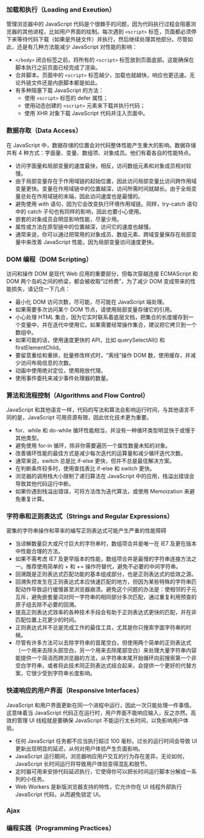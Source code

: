 ### 加载和执行（Loading and Exeution）

管理浏览器中的 JavaScript 代码是个很棘手的问题，因为代码执行过程会阻塞浏览器的其他进程，比如用户界面的绘制。每次遇到 `<script>` 标签，页面都必须停下来等待代码下载（如果是外链文件）并执行，然后继续处理其他部分。尽管如此，还是有几种方法能减少 JavaScript 对性能的影响：

* `</body>` 闭合标签之前，将所有的 `<script>` 标签放到页面底部。这能确保在脚本执行之前页面已经完成了渲染。
* 合并脚本。页面中的 `<script>` 标签越少，加载也就越快，响应也更迅速。无论外链文件还是内嵌脚本都是如此。
* 有多种阻塞下载 JavaScript 的方法：
    * 使用 `<script>` 标签的 defer 属性；
    * 使用动态创建的 `<script>` 元素来下载并执行代码；
    * 使用 XHR 对象下载 JavaScript 代码并注入页面中。

### 数据存取（Data Access）

在 JavaScript 中，数据存储的位置会对代码整体性能产生重大的影响。数据存储共有 4 种方式：字面量、变量、数组项、对象成员。他们有着各自的性能特点。

* 访问字面量和局部变量的速度最快，相反，访问数组元素和对象成员相对较慢。
* 由于局部变量存在于作用域链的起始位置，因此访问局部变量比访问跨作用域变量更快。变量在作用域链中的位置越深，访问所需时间就越长。由于全局变量总处在作用域链的末端，因此访问速度也是最慢的。
* 避免使用 with 语句，因为它会改变执行环境作用域链。同样，try-catch 语句中的 catch 子句也有同样的影响，因此也要小心使用。
* 嵌套的对象成员会明显影响性能，尽量少用。
* 属性或方法在原型链中的位置越深，访问它的速度也越慢。
* 通常来说，你可以通过把常用的对象成员、数组元素、跨域变量保存在局部变量中来改善 JavaScript 性能，因为局部变量访问速度更快。

### DOM 编程（DOM Scripting）

访问和操作 DOM 是现代 Web 应用的重要部分，但每次穿越连接 ECMAScript 和 DOM 两个岛屿之间的桥梁，都会被收取“过桥费”，为了减少 DOM 变成带来的性能损失，请记住一下几点：

* 最小化 DOM 访问次数，尽可能，尽可能在 JavaScript 端处理。
* 如果需要多次访问某个 DOM 节点，请使用局部变量存储它的引用。
* 小心处理 HTML 集合，因为它实时联系着底层文档，把集合的长度缓存到一个变量中，并在迭代中使用它。如果需要经常操作集合，建议把它拷贝到一个数组中。
* 如果可能的话，使用速度更快的 API，比如 querySelectAll() 和 firstElementChild。
* 要留意重绘和重排，批量修改样式时，“离线”操作 DOM 数，使用缓存，并减少访问布局信息的次数。
* 动画中使用绝对定位，使用拖放代理。
* 使用事件委托来减少事件处理器的数量。

### 算法和流程控制（Algorithms and Flow Control）

JavaScript 和其他语言一样，代码的写法和算法会影响运行时间，与其他语言不同的是，JavaScript 可用资源有限，因此优化技术更为重要。

* for、while 和 do-while 循环性能相当，并没有一种循环类型明显快于或慢于其他类型。
* 避免使用 for-in 循环，除非你需要遍历一个属性数量未知的对象。
* 改善循环性能的最佳方式是减少每次迭代的运算量和减少循环迭代次数。
* 通常来说，switch 总是比 if-else 更快，但并不总是最佳解决方案。
* 在判断条件较多时，使用查找表比 if-else 和 switch 更快。
* 浏览器的调用栈大小限制了递归算法在 JavaScript 中的应用，栈溢出错误会导致其他代码运行中断。
* 如果你遇到栈溢出错误，可将方法改为迭代算法，或使用 Memoization 来避免重复计算。

### 字符串和正则表达式（Strings and Regular Expressions）

密集的字符串操作和草率的编写正则表达式可能产生严重的性能障碍

* 当谅解数量巨大或尺寸巨大的字符串时，数组项合并是唯一在 IE7 及更在版本中性能合理的方法。
* 如果不需考虑 IE7 及更早版本的性能，数组项合并是最慢的字符串连接方法之一。推荐使用简单的 + 和 += 操作符替代，避免不必要的中间字符串。
* 回溯既是正则表达式匹配功能的基本组成部分，也是正则表达式的低效之源。
* 回溯失控发生在正则表达式本应快速匹配的地方，但因为某些特殊的字符串匹配动作导致运行缓慢甚至浏览器崩溃。避免这个问题的办法是：使相邻的子元互斥，避免嵌套量词对同一字符串的相同部分多次匹配，通过重复利用预查的原子组去除不必要的回溯。
* 提高正则表达式效率的各种技术手段会有助于正则表达式更快的匹配，并在非匹配位置上花更少的时间。
* 正则表达式并不总是完成工作的最佳工具，尤其是你只搜索字面字符串的时候。
* 尽管有许多方法可以去除字符串的首尾空白，但使用两个简单的正则表达式（一个用来去除头部空白，另一个用来去除尾部空白）来处理大量字符串内容能提供一个简洁而跨浏览器的方法，从字符串末尾开始循环向前搜索第一个非空白字符串，或者将此技术同正则表达式结合起来，会提供一个更好的代替方案，它很少受到字符串长度影响。

### 快速响应的用户界面（Responsive Interfaces）

JavaScript 和用户界面更新在同一个进程中运行，因此一次只能处理一件事情。这意味着当 JavaScript 代码正在运行时，用户界面不能响应输入，反之亦然。高效的管理 UI 线程就是要确保 JavaScript 不能运行太长时间，以免影响用户体验。

* 任何 JavaScript 任务都不应当执行超过 100 毫秒。过长的运行时间会导致 UI 更新出现明显的延迟，从何对用户体验产生负面影响。
* JavaScript 运行期间，浏览器响应用户交互的行为存在差异。无论如何，JavaScript 长时间运行将导致用户体验变得混乱和脱节。
* 定时器可用来安排代码延迟执行，它使得你可以把长时间运行脚本分解成一系列的小任务。
* Web Workers 是新版浏览器支持的特性，它允许你在 UI 线程外部执行 JavaScript 代码，从而避免锁定 UI。

### Ajax

### 编程实践（Programming Practices）